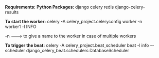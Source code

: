 

**Requirements:**
**Python Packages:**
  django
  celery
  redis
  django-celery-results


**To start the worker:**
   celery -A celery_project.celeryconfig worker -n worker1 -l INFO

 -n ---> to give a name to the worker in case of multiple workers

**To trigger the beat:**
        celery -A celery_project.beat_scheduler beat -l info --scheduler django_celery_beat.schedulers:DatabaseScheduler

